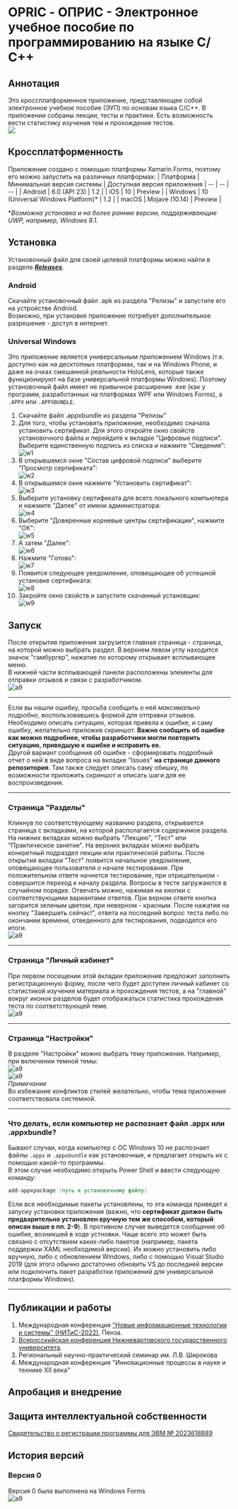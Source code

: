 # OPRIC - ОПРИС - Электронное учебное пособие по программированию на языке С/С++ #
## Аннотация ##
Это кроссплатформенное приложение, представляющее собой электронное учебное пособие (ЭУП) по основам языка С/С++. В приложении собраны лекции, тесты и практики. Есть возможность вести статистику изучения тем и прохождения тестов.  
![](https://github.com/LeoKhariton/Opric/blob/main/Test/видео.gif)  
## Кроссплатформенность ##
Приложение создано с помощью платформы Xamarin.Forms, поэтому его можно запустить на различных платформах:
| Платформа | Минимальная версия системы | Доступная версия приложения
| -- | -- | -- |
| Android | 6.0 (API 23) | 1.2 |
| iOS | 10 | Preview |
| Windows | 10 (Universal Windows Platform)* | 1.2 |
| macOS | Mojave (10.14) | Preview |
  
**Возможна установка и на более ранние версии, поддерживающие UWP, например, Windows 8.1.*
## Установка ##
Установочный файл для своей целевой платформы можно найти в разделе [***Releases***](https://github.com/LeoKhariton/Mobile-Cpp-Tutorial/releases).  
### Android ###
Скачайте установочный файл .apk из раздела "Релизы" и запустите его на устройстве Android.  
Возможно, при установке приложение потребует дополнительное разрешение - доступ в интернет.  
### Universal Windows ###
Это приложение является универсальным приложением Windows (т.е. доступно как на десктопных платформах, так и на Windows Phone, и даже на очках смешанной реальности HoloLens, которые также функционируют на базе универсальной платформы Windows). Поэтому установочный файл имеет не привычное расширение .exe (как у программ, разработанных на платформах WPF или Windows Forms), а `.APPX` или `.APPXBUNDLE`.  
1. Скачайте файл .appxbundle из раздела "Релизы"  
2. Для того, чтобы установить приложение, необходимо сначала установить сертификат. Для этого откройте окно свойств установочного файла и перейдите к вкладке "Цифровые подписи". Выберите единственную подпись из списка и нажмите "Сведения":  
![w1](https://github.com/LeoKhariton/Opric/blob/main/Setup/UWP/w1.png)  
3. В открывшемся окне "Состав цифровой подписи" выберите "Просмотр сертификата":  
![w2](https://github.com/LeoKhariton/Opric/blob/main/Setup/UWP/w2.png)  
4. В открывшемся окне нажмите "Установить сертификат":  
![w3](https://github.com/LeoKhariton/Opric/blob/main/Setup/UWP/w3.png)  
5. Выберите установку сертификата для всего локального компьютера и нажмите "Далее" от имени администратора:  
![w4](https://github.com/LeoKhariton/Opric/blob/main/Setup/UWP/w4.png)  
6. Выберите "Доверенные корневые центры сертификации", нажмите "ОК":  
![w5](https://github.com/LeoKhariton/Opric/blob/main/Setup/UWP/w5.png)  
7. А затем "Далее":  
![w6](https://github.com/LeoKhariton/Opric/blob/main/Setup/UWP/w6.png)  
8. Нажмите "Готово":  
![w7](https://github.com/LeoKhariton/Opric/blob/main/Setup/UWP/w7.png)  
9. Появится следующее уведомление, оповещающее об успешной установке сертификата:  
![w8](https://github.com/LeoKhariton/Opric/blob/main/Setup/UWP/w8.png)  
10. Закройте окно свойств и запустите скачанный установщик:  
![w9](https://github.com/LeoKhariton/Opric/blob/main/Setup/UWP/w9.png)  
## Запуск ##
После открытия приложения загрузится главная страница - страница, на которой можно выбрать раздел. В верхнем левом углу находится значок "гамбургер", нажатие по которому открывает всплывающее меню.  
В нижней части всплывающей панели расположены элементы для отправки отзывов и связи с разработчиком.  
![a9](https://github.com/LeoKhariton/Opric/blob/main/Test/Слайд1.PNG)  
***
Если вы нашли ошибку, просьба сообщить о ней *максимально подробно*, воспользовавшись формой для отправки отзывов. Необходимо описать ситуацию, которая привела к ошибке, и саму ошибку, желательно приложив скриншот. **Важно сообщить об ошибке как можно подробнее, чтобы разработчики могли повторить ситуацию, приведшую к ошибке и исправить ее.**  
Другой вариант сообщения об ошибке - сформировать подробный отчет о ней в виде вопроса на вкладке "Issues" **на странице данного репозитория**. Там также следует описать саму обишку, по возможности приложить скриншот и описать шаги для ее воспроизведения.  
***
### Страница "Разделы" ###
Кликнув по соответствующему названию раздела, открывается страница с вкладками, на которой располагается содержимое раздела. На нижних вкладках можно выбрать "Лекцию", "Тест" или "Практическое занятие". На верхних вкладках можно выбрать конкретный подраздел лекции или практической работы. После открытия вкладки "Тест" появится начальное уведомление, оповещающее пользователя о начале тестирования. При положительном ответе начнется тестирование, при отрицательном - совершится переход к началу раздела. Вопросы в тесте загружаются в случайном порядке. Отвечать можно, нажимая на кнопки с соответствующими вариантами ответов. При верном ответе кнопка загорится зеленым цветом, при неверном - красным. После нажатия на кнопку "Завершить сейчас!", ответа на последний вопрос теста либо по окончании времени, отведенного для тестирования, подводятся его итоги.  
![a9](https://github.com/LeoKhariton/Opric/blob/main/Test/Слайд2.PNG)  
***
### Страница "Личный кабинет" ###
При первом посещении этой вкладки приложение предложит заполнить регистрационную форму, после чего будет доступен личный кабинет со статистикой изучения материала и прохождения тестов, а на "главной" вокруг иконок разделов будет отображаться статистика прохождения теста по соответствующей теме.  
![a9](https://github.com/LeoKhariton/Opric/blob/main/Test/Слайд3.PNG)  
***
### Страница "Настройки" ###
В разделе "Настройки" можно выбрать тему приложения. Например, при включении темной темы:  
![a9](https://github.com/LeoKhariton/Opric/blob/main/Test/Слайд4.PNG)  
![a9](https://github.com/LeoKhariton/Opric/blob/main/Test/Слайд5.PNG)  
*Примечание*  
Во избежание конфликтов стилей желательно, чтобы тема приложения соответствовала системной.  
***
### Что делать, если компьютер не распознает файл .appx или .appxbundle? ###
Бывают случаи, когда компьютер с ОС Windows 10 не распознает файлы `.appx` и `.appxbundle` как установочные, и предлагает открыть их с помощью какой-то программы.  
В этом случае необходимо открыть Power Shell и ввести следующую команду:
```md
add-appxpackage [путь к установочному файлу]
```
Если все необходимые пакеты установлены, то эта команда приведет к запуску установки приложения (важно, что **сертификат должен быть предварительно установлен вручную тем же способом, который описан выше в пп. 2-9**). В противном случае выведется сообщение об ошибке, возникшей в ходе устновки. Чаще всего это может быть связано с отсутствием каких-либо пакетов (например, пакета поддержки XAML необходимой версии). Их можно установить либо вручную, либо с обновлением Windows, либо с помощью Visual Studio 2019 (для этого обычно достаточно обновить VS до последней версии или подключить пакет разработки приложений для универсальной платформы Windows).  
*****
## Публикации и работы ##
1. Международная конференция ["Новые информационные технологии и системы" (НИТиС-2022)](https://elibrary.ru/item.asp?id=50454558&pff=1), Пенза.
2. [Всеросскийская конференция Нижневартовского государственного университета](https://konference.nvsu.ru/konffiles/383/Stud_konf_CH3_Informacionnye_tehnologii.pdf).  
3. Региональный научно-практический семинар им. Л.В. Широкова
4. Международная конференция "Инновационные процессы в науке и технике XII века"  
## Апробация и внедрение ##
## Защита интеллектуальной собственности ##
[Свидетельство о регистрации программы для ЭВМ № 2023618889](https://www.elibrary.ru/item.asp?id=53819195)  
## История версий ##
### Версия 0 ###
Версия 0 была выполнена на Windows Forms  
![a9](https://github.com/LeoKhariton/Opric/blob/main/Version%20History/v0-WinForms.png)
